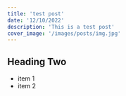 ```yaml
---
title: 'test post'
date: '12/10/2022'
description: 'This is a test post'
cover_image: '/images/posts/img.jpg'
---
```


## Heading Two

- item 1
- item 2
